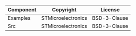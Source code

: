 | Component     | Copyright          | License      |
| ------------- | ------------------ | ------------ |
| Examples      | STMicroelectronics | BSD-3-Clause |
| Src           | STMicroelectronics | BSD-3-Clause |
